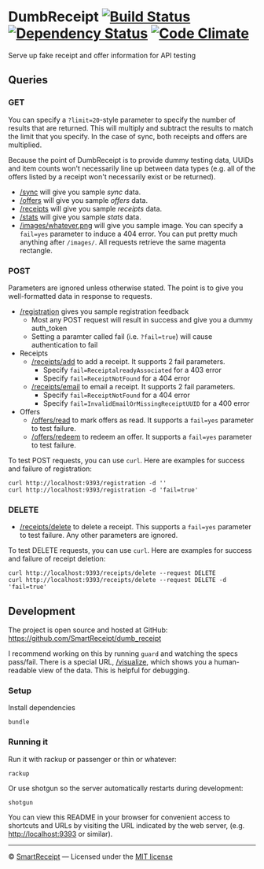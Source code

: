 DumbReceipt [![Build Status](https://secure.travis-ci.org/SmartReceipt/dumb_receipt.png)](https://travis-ci.org/SmartReceipt/dumb_receipt) [![Dependency Status](https://gemnasium.com/SmartReceipt/dumb_receipt.png)](https://gemnasium.com/SmartReceipt/dumb_receipt) [![Code Climate](https://codeclimate.com/github/SmartReceipt/dumb_receipt.png)](https://codeclimate.com/github/SmartReceipt/dumb_receipt)
===========

Serve up fake receipt and offer information for API testing

Queries
-------

### GET

You can specify a `?limit=20`-style parameter to specify the number of results
that are returned. This will multiply and subtract the results to match the
limit that you specify. In the case of sync, both receipts and offers are
multiplied.

Because the point of DumbReceipt is to provide dummy testing data,
UUIDs and item counts won't necessarily line up between data types (e.g. all of
the offers listed by a receipt won't necessarily exist or be returned).

* [/sync][] will give you sample _sync_ data.
* [/offers][] will give you sample _offers_ data.
* [/receipts][] will give you sample _receipts_ data.
* [/stats][] will give you sample _stats_ data.
* [/images/whatever.png][] will give you sample image. You can specify a
  `fail=yes` parameter to induce a 404 error. You can put pretty much anything
  after `/images/`. All requests retrieve the same magenta rectangle.

### POST

Parameters are ignored unless otherwise stated. The point is to give you
well-formatted data in response to requests.

* [/registration][] gives you sample registration feedback
  * Most any POST request will result in success and give you a dummy
    auth_token
  * Setting a paramter called fail (i.e. `?fail=true`) will cause
    authentication to fail
* Receipts
  * [/receipts/add][] to add a receipt. It supports 2 fail parameters.
    * Specify `fail=ReceiptalreadyAssociated` for a 403 error
    * Specify `fail=ReceiptNotFound` for a 404 error
  * [/receipts/email][] to email a receipt. It supports 2 fail parameters.
    * Specify `fail=ReceiptNotFound` for a 404 error
    * Specify `fail=InvalidEmailOrMissingReceiptUUID` for a 400 error
* Offers
  * [/offers/read][] to mark offers as read. It supports a `fail=yes`
    parameter to test failure.
  * [/offers/redeem][] to redeem an offer. It supports a `fail=yes` parameter to
    test failure.

To test POST requests, you can use `curl`. Here are examples for success and
failure of registration:

    curl http://localhost:9393/registration -d ''
    curl http://localhost:9393/registration -d 'fail=true'

### DELETE

* [/receipts/delete][] to delete a receipt. This supports a `fail=yes`
  parameter to test failure. Any other parameters are ignored.

To test DELETE requests, you can use `curl`. Here are examples for success and
failure of receipt deletion:

    curl http://localhost:9393/receipts/delete --request DELETE
    curl http://localhost:9393/receipts/delete --request DELETE -d 'fail=true'

Development
-----------

The project is open source and hosted at GitHub:
<https://github.com/SmartReceipt/dumb_receipt>

I recommend working on this by running `guard` and watching the specs pass/fail.
There is a special URL, [/visualize][], which shows you a human-readable view of
the data. This is helpful for debugging.

### Setup

Install dependencies

    bundle

### Running it

Run it with rackup or passenger or thin or whatever:

    rackup

Or use shotgun so the server automatically restarts during development:

    shotgun

You can view this README in your browser for convenient access to shortcuts and
URLs by visiting the URL indicated by the web server, (e.g.
<http://localhost:9393> or similar).

---

© [SmartReceipt][] — Licensed under the [MIT license][]

[SmartReceipt]: http://receipt.com
[MIT license]:  http://opensource.org/licenses/MIT

[/offers]:       /offers
[/receipts]:     /receipts
[/registration]: /registration
[/stats]:        /stats
[/sync]:         /sync

[/images/whatever.png]: /images/whatever.png

[/receipts/add]:    /receipts/add
[/receipts/delete]: /receipts/delete
[/receipts/email]:  /receipts/email

[/offers/read]:   /offers/read
[/offers/redeem]: /offers/redeem

[/visualize]: /visualize
